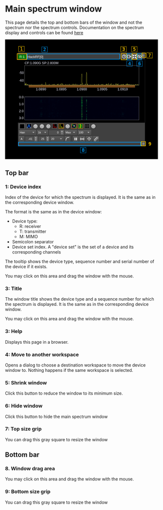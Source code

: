 <h1>Main spectrum window</h1>

This page details the top and bottom bars of the window and not the spectrum nor the spectrum controls. Documentation on the spectrum display and controls can be found [here](../gui/spectrum.md)

![Channel window](../../doc/img/MainSpectrum.png)

<h2>Top bar</h2>

<h3>1: Device index</h3>

Index of the device for which the spectrum is displayed.  It is the same as in the corresponding device window.

The format is the same as in the device window:
  - Device type:
    - R: receiver
    - T: transmitter
    - M: MIMO
  - Semicolon separator
  - Device set index. A "device set" is the set of a device and its corresponding channels

The tooltip shows the device type, sequence number and serial number of the device if it exists.

You may click on this area and drag the window with the mouse.

<h3>3: Title</h3>

The window title shows the device type and a sequence number for which the spectrum is displayed. It is the same as in the corresponding device window.

You may click on this area and drag the window with the mouse.

<h3>3: Help</h3>

Displays this page in a browser.

<h3>4: Move to another workspace</h3>

Opens a dialog to choose a destination workspace to move the device window to. Nothing happens if the same workspace is selected.

<h3>5: Shrink window</h3>

Click this button to reduce the window to its minimum size.

<h3>6: Hide window</h3>

Click this button to hide the main spectrum window

<h3>7: Top size grip</h3>

You can drag this gray square to resize the window

<h2>Bottom bar</h2>

<h3>8. Window drag area</h3>

You may click on this area and drag the window with the mouse.

<h3>9: Bottom size grip</h3>

You can drag this gray square to resize the window
